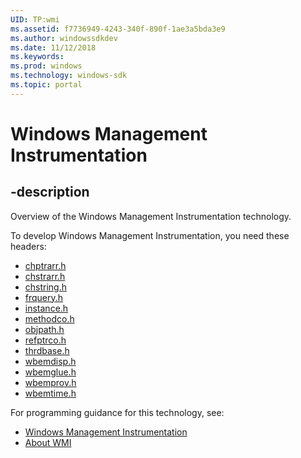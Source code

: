 ```yaml
---
UID: TP:wmi
ms.assetid: f7736949-4243-340f-890f-1ae3a5bda3e9
ms.author: windowssdkdev
ms.date: 11/12/2018
ms.keywords: 
ms.prod: windows
ms.technology: windows-sdk
ms.topic: portal
---
```


# Windows Management Instrumentation

## -description

Overview of the Windows Management Instrumentation technology.

To develop Windows Management Instrumentation, you need these headers:

 * [chptrarr.h](../chptrarr/index.md)
 * [chstrarr.h](../chstrarr/index.md)
 * [chstring.h](../chstring/index.md)
 * [frquery.h](../frquery/index.md)
 * [instance.h](../instance/index.md)
 * [methodco.h](../methodco/index.md)
 * [objpath.h](../objpath/index.md)
 * [refptrco.h](../refptrco/index.md)
 * [thrdbase.h](../thrdbase/index.md)
 * [wbemdisp.h](../wbemdisp/index.md)
 * [wbemglue.h](../wbemglue/index.md)
 * [wbemprov.h](../wbemprov/index.md)
 * [wbemtime.h](../wbemtime/index.md)

For programming guidance for this technology, see:
* [Windows Management Instrumentation](/windows/desktop/wmisdk)
* [About WMI](/windows/desktop/wmisdk)

